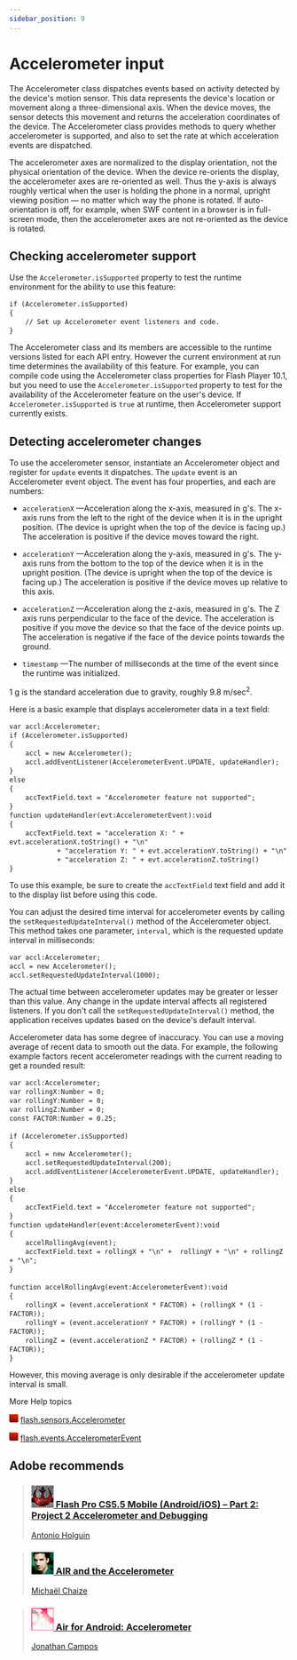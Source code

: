 ```yaml
---
sidebar_position: 9
---
```


# Accelerometer input

The Accelerometer class dispatches events based on activity detected by the
device's motion sensor. This data represents the device's location or movement
along a three-dimensional axis. When the device moves, the sensor detects this
movement and returns the acceleration coordinates of the device. The
Accelerometer class provides methods to query whether accelerometer is
supported, and also to set the rate at which acceleration events are dispatched.

The accelerometer axes are normalized to the display orientation, not the
physical orientation of the device. When the device re-orients the display, the
accelerometer axes are re-oriented as well. Thus the y-axis is always roughly
vertical when the user is holding the phone in a normal, upright viewing
position — no matter which way the phone is rotated. If auto-orientation is off,
for example, when SWF content in a browser is in full-screen mode, then the
accelerometer axes are not re-oriented as the device is rotated.

## Checking accelerometer support

Use the `Accelerometer.isSupported` property to test the runtime environment for
the ability to use this feature:

```
if (Accelerometer.isSupported)
{
	// Set up Accelerometer event listeners and code.
}
```

The Accelerometer class and its members are accessible to the runtime versions
listed for each API entry. However the current environment at run time
determines the availability of this feature. For example, you can compile code
using the Accelerometer class properties for Flash Player 10.1, but you need to
use the `Accelerometer.isSupported` property to test for the availability of the
Accelerometer feature on the user's device. If `Accelerometer.isSupported` is
`true` at runtime, then Accelerometer support currently exists.

## Detecting accelerometer changes

To use the accelerometer sensor, instantiate an Accelerometer object and
register for `update` events it dispatches. The `update` event is an
Accelerometer event object. The event has four properties, and each are numbers:

- `accelerationX` —Acceleration along the x-axis, measured in g's. The x-axis
  runs from the left to the right of the device when it is in the upright
  position. (The device is upright when the top of the device is facing up.) The
  acceleration is positive if the device moves toward the right.

- `accelerationY` —Acceleration along the y-axis, measured in g's. The y-axis
  runs from the bottom to the top of the device when it is in the upright
  position. (The device is upright when the top of the device is facing up.) The
  acceleration is positive if the device moves up relative to this axis.

- `accelerationZ` —Acceleration along the z-axis, measured in g's. The Z axis
  runs perpendicular to the face of the device. The acceleration is positive if
  you move the device so that the face of the device points up. The acceleration
  is negative if the face of the device points towards the ground.

- `timestamp` —The number of milliseconds at the time of the event since the
  runtime was initialized.

1 g is the standard acceleration due to gravity, roughly 9.8 m/sec<sup>2</sup>.

Here is a basic example that displays accelerometer data in a text field:

```
var accl:Accelerometer;
if (Accelerometer.isSupported)
{
	accl = new Accelerometer();
	accl.addEventListener(AccelerometerEvent.UPDATE, updateHandler);
}
else
{
	accTextField.text = "Accelerometer feature not supported";
}
function updateHandler(evt:AccelerometerEvent):void
{
	accTextField.text = "acceleration X: " + evt.accelerationX.toString() + "\n"
			+ "acceleration Y: " + evt.accelerationY.toString() + "\n"
			+ "acceleration Z: " + evt.accelerationZ.toString()
}
```

To use this example, be sure to create the `accTextField` text field and add it
to the display list before using this code.

You can adjust the desired time interval for accelerometer events by calling the
`setRequestedUpdateInterval()` method of the Accelerometer object. This method
takes one parameter, `interval`, which is the requested update interval in
milliseconds:

```
var accl:Accelerometer;
accl = new Accelerometer();
accl.setRequestedUpdateInterval(1000);
```

The actual time between accelerometer updates may be greater or lesser than this
value. Any change in the update interval affects all registered listeners. If
you don't call the `setRequestedUpdateInterval()` method, the application
receives updates based on the device's default interval.

Accelerometer data has some degree of inaccuracy. You can use a moving average
of recent data to smooth out the data. For example, the following example
factors recent accelerometer readings with the current reading to get a rounded
result:

```
var accl:Accelerometer;
var rollingX:Number = 0;
var rollingY:Number = 0;
var rollingZ:Number = 0;
const FACTOR:Number = 0.25;

if (Accelerometer.isSupported)
{
	accl = new Accelerometer();
	accl.setRequestedUpdateInterval(200);
	accl.addEventListener(AccelerometerEvent.UPDATE, updateHandler);
}
else
{
	accTextField.text = "Accelerometer feature not supported";
}
function updateHandler(event:AccelerometerEvent):void
{
	accelRollingAvg(event);
	accTextField.text = rollingX + "\n" +  rollingY + "\n" + rollingZ + "\n";
}

function accelRollingAvg(event:AccelerometerEvent):void
{
	rollingX = (event.accelerationX * FACTOR) + (rollingX * (1 - FACTOR));
	rollingY = (event.accelerationY * FACTOR) + (rollingY * (1 - FACTOR));
	rollingZ = (event.accelerationZ * FACTOR) + (rollingZ * (1 - FACTOR));
}
```

However, this moving average is only desirable if the accelerometer update
interval is small.

More Help topics

![](../img/flashplatformLinkIndicator.png)
[flash.sensors.Accelerometer](https://airsdk.dev/reference/actionscript/3.0/flash/sensors/Accelerometer.html)

![](../img/flashplatformLinkIndicator.png)
[flash.events.AccelerometerEvent](https://airsdk.dev/reference/actionscript/3.0/flash/events/AccelerometerEvent.html)

## Adobe recommends

> ### [![](../img/antonio_holguin.png) Flash Pro CS5.5 Mobile (Android/iOS) – Part 2: Project 2 Accelerometer and Debugging](https://web.archive.org/web/20150325033443/http://swfhead.com/blog/?p=1549)
>
> [Antonio Holguin](https://web.archive.org/web/20150325033443/http://swfhead.com/blog/)

> ### [![](../img/michael_chaize.png) AIR and the Accelerometer](https://web.archive.org/web/20150410113857/http://www.riagora.com/2010/04/air-and-the-accelerometer)
>
> [Michaël Chaize](https://web.archive.org/web/20180309051841/http://www.riagora.com/)

> ### [![](../img/jon_campos.png) Air for Android: Accelerometer](https://web.archive.org/web/20120625235311/http://www.unitedmindset.com/jonbcampos/2010/09/01/air-for-android-accelerometer/)
>
> [Jonathan Campos](https://web.archive.org/web/20130302131714/http://unitedmindset.com/jonbcampos/)
